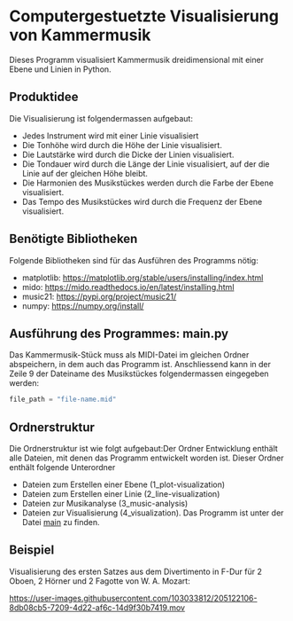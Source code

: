 # Computergestuetzte Visualisierung von Kammermusik
Dieses Programm visualisiert Kammermusik dreidimensional mit einer Ebene und Linien in Python.

## Produktidee
Die Visualisierung ist folgendermassen aufgebaut: 
- Jedes Instrument wird mit einer Linie visualisiert
- Die Tonhöhe wird durch die Höhe der Linie visualisiert. 
- Die Lautstärke wird durch die Dicke der Linien visualisiert. 
- Die Tondauer wird durch die Länge der Linie visualisiert, auf der die Linie auf der gleichen Höhe bleibt.
- Die Harmonien des Musikstückes werden durch die Farbe der Ebene visualisiert. 
- Das Tempo des Musikstückes wird durch die Frequenz der Ebene visualisiert. 

## Benötigte Bibliotheken
Folgende Bibliotheken sind für das Ausführen des Programms nötig:
- matplotlib: https://matplotlib.org/stable/users/installing/index.html
- mido: https://mido.readthedocs.io/en/latest/installing.html
- music21: https://pypi.org/project/music21/ 
- numpy: https://numpy.org/install/

## Ausführung des Programmes: main.py
Das Kammermusik-Stück muss als MIDI-Datei im gleichen Ordner abspeichern, in dem auch das Programm ist. Anschliessend kann in der Zeile 9 der Dateiname des Musikstückes folgendermassen eingegeben werden:
```python
file_path = "file-name.mid"
```

## Ordnerstruktur
Die Ordnerstruktur ist wie folgt aufgebaut:Der Ordner Entwicklung enthält alle Dateien, mit denen das Programm entwickelt worden ist. Dieser Ordner enthält folgende Unterordner
- Dateien zum Erstellen einer Ebene (1_plot-visualization)
- Dateien zum Erstellen einer Linie (2_line-visualization)
- Dateien zur Musikanalyse (3_music-analysis) 
- Dateien zur Visualisierung (4_visualization). 
Das Programm ist unter der Datei [main](main.py) zu finden. 

## Beispiel
Visualisierung des ersten Satzes aus dem Divertimento in F-Dur für 2 Oboen, 2 Hörner und 2 Fagotte von W. A. Mozart:

https://user-images.githubusercontent.com/103033812/205122106-8db08cb5-7209-4d22-af6c-14d9f30b7419.mov
